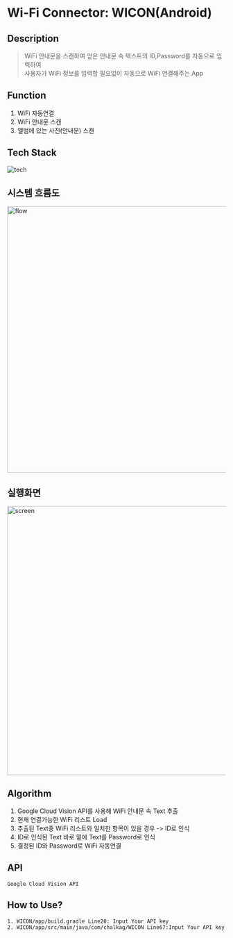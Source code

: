 # Wi-Fi Connector: WICON(Android)
## Description
> WiFi 안내문을 스캔하여 얻은 안내문 속 텍스트의 ID,Password를 자동으로 입력하여 <br>
> 사용자가 WiFi 정보를 입력할 필요없이 자동으로 WiFi 연결해주는 App

## Function
1. WiFi 자동연결
2. WiFi 안내문 스캔
3. 앨범에 있는 사진(안내문) 스캔

## Tech Stack
![tech](https://user-images.githubusercontent.com/57867611/116843181-18cac080-ac1a-11eb-8b47-07fcd6b1ec0e.png)

## 시스템 흐름도
<img width="614" alt="flow" src="https://user-images.githubusercontent.com/57867611/116843176-14060c80-ac1a-11eb-9c9d-3cf57325f816.png">

## 실행화면
<img width="620" alt="screen" src="https://user-images.githubusercontent.com/57867611/116843179-16686680-ac1a-11eb-98a3-c63241d4fa67.png">

## Algorithm
1. Google Cloud Vision API를 사용해 WiFi 안내문 속 Text 추출
2. 현재 연결가능한 WiFi 리스트 Load
3. 추출된 Text중 WiFi 리스트와 일치한 항목이 있을 경우 -> ID로 인식
4. ID로 인식된 Text 바로 밑에 Text를 Password로 인식
5. 결정된 ID와 Password로 WiFi 자동연결 

## API
```
Google Cloud Vision API
```

## How to Use?
```
1. WICON/app/build.gradle Line20: Input Your API key
2. WICON/app/src/main/java/com/chalkag/WICON Line67:Input Your API key
```
